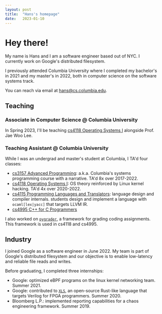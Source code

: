 ```yaml
---
layout: post
title:  "Hans's homepage"
date:   2023-01-10
---
```


Hey there!
==========

My name is Hans and I am a software engineer based out of NYC. I currently work
on Google's distributed filesystem.

I previously attended Columbia University where I completed my bachelor's in
2021 and my master's in 2022, both in computer science on the software systems
track.

You can reach via email at [hans@cs.columbia.edu](mailto:hans@cs.columbia.edu).

Teaching
--------

### Associate in Computer Science @ Columbia University
In Spring 2023, I'll be teaching
[cs4118 Operating Systems I](https://cs4118.github.io/www/2023-1/)
alongside Prof. Jae Woo Lee.

### Teaching Assistant @ Columbia University
While I was an undergrad and master's student at Columbia, I TA'd four classes:

* [cs3157 Advanced Programming](https://www.cs.columbia.edu/~jae/3157-LAST/):
  a.k.a. Columbia's systems programming course with a narrative. TA'd 8x over
  2017-2022.
* [cs4118 Operating Systems I](https://www.cs.columbia.edu/~jae/4118-LAST/): OS
  theory reinforced by Linux kernel hacking.  TA'd 4x over 2020-2022.
* [cs4115 Programming Languages and
  Translators](http://www.cs.columbia.edu/~sedwards/classes/2021/4115-spring/index.html):
  language design and compiler internals. students design and implement a
  language with `ocaml[lex|yacc]` that targets LLVM IR.
* [cs4995 C++ for C Programmers](https://www.cs.columbia.edu/~jae/4995-LAST/)

I also worked on [`pygrader`](https://github.com/hmontero1205/pygrader), a
framework for grading coding assignments. This framework is used in cs4118 and
cs4995.

Industry
--------
I joined Google as a software engineer in June 2022. My team is part of Google's
distributed filesystem and our objective is to enable low-latency and reliable
file reads and writes.

Before graduating, I completed three internships:
* Google: optimized eBPF programs on the linux kernel networking team. Summer
  2021.
* Google: contributed to [`XLS`](https://github.com/google/xls), an open-source
  Rust-like language that targets Verilog for FPGA programmers. Summer 2020.
* Bloomberg L.P.: implemented reporting capabilities for a chaos engineering
  framework. Summer 2019.
